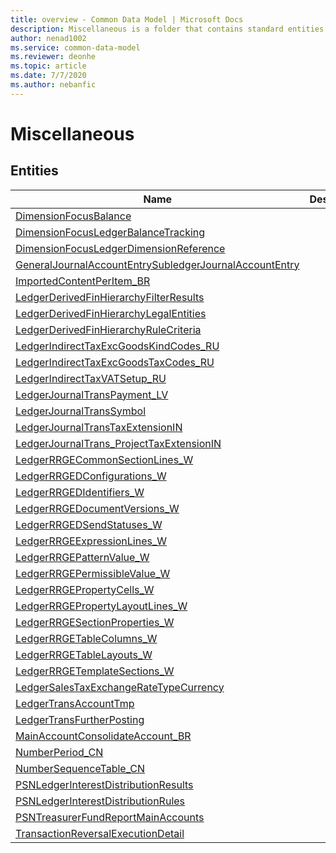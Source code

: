 ```yaml
---
title: overview - Common Data Model | Microsoft Docs
description: Miscellaneous is a folder that contains standard entities related to the Common Data Model.
author: nenad1002
ms.service: common-data-model
ms.reviewer: deonhe
ms.topic: article
ms.date: 7/7/2020
ms.author: nebanfic
---
```


# Miscellaneous


## Entities

|Name|Description|
|---|---|
|[DimensionFocusBalance](DimensionFocusBalance.md)||
|[DimensionFocusLedgerBalanceTracking](DimensionFocusLedgerBalanceTracking.md)||
|[DimensionFocusLedgerDimensionReference](DimensionFocusLedgerDimensionReference.md)||
|[GeneralJournalAccountEntrySubledgerJournalAccountEntry](GeneralJournalAccountEntrySubledgerJournalAccountEntry.md)||
|[ImportedContentPerItem_BR](ImportedContentPerItem_BR.md)||
|[LedgerDerivedFinHierarchyFilterResults](LedgerDerivedFinHierarchyFilterResults.md)||
|[LedgerDerivedFinHierarchyLegalEntities](LedgerDerivedFinHierarchyLegalEntities.md)||
|[LedgerDerivedFinHierarchyRuleCriteria](LedgerDerivedFinHierarchyRuleCriteria.md)||
|[LedgerIndirectTaxExcGoodsKindCodes_RU](LedgerIndirectTaxExcGoodsKindCodes_RU.md)||
|[LedgerIndirectTaxExcGoodsTaxCodes_RU](LedgerIndirectTaxExcGoodsTaxCodes_RU.md)||
|[LedgerIndirectTaxVATSetup_RU](LedgerIndirectTaxVATSetup_RU.md)||
|[LedgerJournalTransPayment_LV](LedgerJournalTransPayment_LV.md)||
|[LedgerJournalTransSymbol](LedgerJournalTransSymbol.md)||
|[LedgerJournalTransTaxExtensionIN](LedgerJournalTransTaxExtensionIN.md)||
|[LedgerJournalTrans_ProjectTaxExtensionIN](LedgerJournalTrans_ProjectTaxExtensionIN.md)||
|[LedgerRRGECommonSectionLines_W](LedgerRRGECommonSectionLines_W.md)||
|[LedgerRRGEDConfigurations_W](LedgerRRGEDConfigurations_W.md)||
|[LedgerRRGEDIdentifiers_W](LedgerRRGEDIdentifiers_W.md)||
|[LedgerRRGEDocumentVersions_W](LedgerRRGEDocumentVersions_W.md)||
|[LedgerRRGEDSendStatuses_W](LedgerRRGEDSendStatuses_W.md)||
|[LedgerRRGEExpressionLines_W](LedgerRRGEExpressionLines_W.md)||
|[LedgerRRGEPatternValue_W](LedgerRRGEPatternValue_W.md)||
|[LedgerRRGEPermissibleValue_W](LedgerRRGEPermissibleValue_W.md)||
|[LedgerRRGEPropertyCells_W](LedgerRRGEPropertyCells_W.md)||
|[LedgerRRGEPropertyLayoutLines_W](LedgerRRGEPropertyLayoutLines_W.md)||
|[LedgerRRGESectionProperties_W](LedgerRRGESectionProperties_W.md)||
|[LedgerRRGETableColumns_W](LedgerRRGETableColumns_W.md)||
|[LedgerRRGETableLayouts_W](LedgerRRGETableLayouts_W.md)||
|[LedgerRRGETemplateSections_W](LedgerRRGETemplateSections_W.md)||
|[LedgerSalesTaxExchangeRateTypeCurrency](LedgerSalesTaxExchangeRateTypeCurrency.md)||
|[LedgerTransAccountTmp](LedgerTransAccountTmp.md)||
|[LedgerTransFurtherPosting](LedgerTransFurtherPosting.md)||
|[MainAccountConsolidateAccount_BR](MainAccountConsolidateAccount_BR.md)||
|[NumberPeriod_CN](NumberPeriod_CN.md)||
|[NumberSequenceTable_CN](NumberSequenceTable_CN.md)||
|[PSNLedgerInterestDistributionResults](PSNLedgerInterestDistributionResults.md)||
|[PSNLedgerInterestDistributionRules](PSNLedgerInterestDistributionRules.md)||
|[PSNTreasurerFundReportMainAccounts](PSNTreasurerFundReportMainAccounts.md)||
|[TransactionReversalExecutionDetail](TransactionReversalExecutionDetail.md)||
